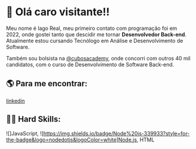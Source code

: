 # :vulcan_salute: Olá caro visitante!!

Meu nome é Iago Real, meu primeiro contato com programação foi em 2022, onde gostei tanto que descidir me tornar **Desenvolvedor Back-end**. Atualmente estou cursando Tecnólogo em Análise e Desenvolvimento de Software. 

Também sou bolsista na [@cubosacademy](https://cubos.academy/), onde concorri com outros 40 mil candidatos, com o curso de Desenvolvimento de Software Back-end. 

## :earth_americas: Para me encontrar:
[linkedin]()

## :technologist:	Hard Skills:
![]JavaScript, ![https://img.shields.io/badge/Node%20js-339933?style=for-the-badge&logo=nodedotjs&logoColor=white]Node.js, HTML
